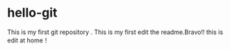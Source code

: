 # hello-git
This is my first git repository .
This is my first edit the readme.Bravo!!
this is edit at home！
